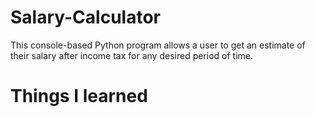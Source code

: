 # Salary-Calculator

This console-based Python program allows a user to get an estimate of their salary after income tax for any desired period of time.

# Things I learned

